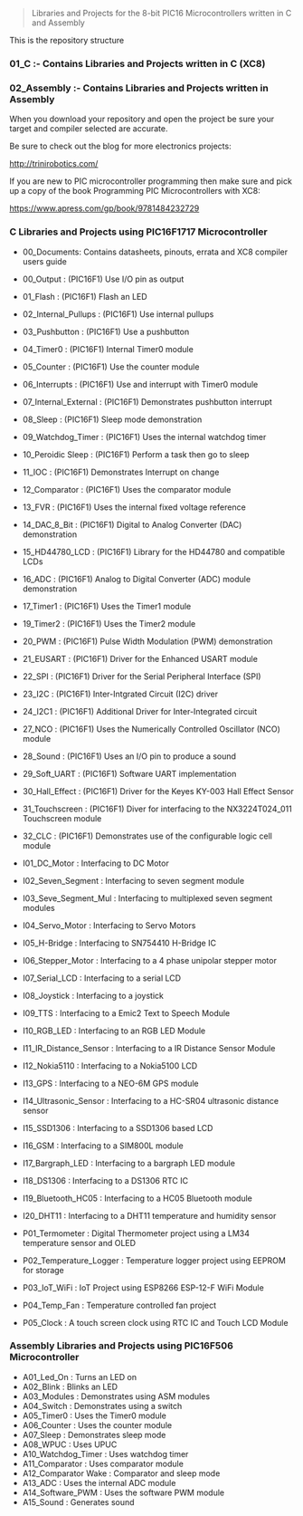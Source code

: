 > Libraries and Projects for the 8-bit PIC16 Microcontrollers written in C and Assembly

This is the repository structure

### 01_C         :- Contains Libraries and Projects written in C (XC8)

### 02_Assembly  :- Contains Libraries and Projects written in Assembly

When you download your repository and open the project be sure your target and compiler selected
are accurate. 

Be sure to check out the blog for more electronics projects:

http://trinirobotics.com/

If you are new to PIC microcontroller programming then make sure and pick up a copy of the book 
Programming PIC Microcontrollers with XC8:

https://www.apress.com/gp/book/9781484232729


### C Libraries and Projects using PIC16F1717 Microcontroller

- 00_Documents: Contains datasheets, pinouts, errata and XC8 compiler users guide
- 00_Output            		:   (PIC16F1) Use I/O pin as output
- 01_Flash             		:   (PIC16F1) Flash an LED
- 02_Internal_Pullups  		:   (PIC16F1) Use internal pullups
- 03_Pushbutton        		:   (PIC16F1) Use a pushbutton
- 04_Timer0            		:   (PIC16F1) Internal Timer0 module
- 05_Counter           		:   (PIC16F1) Use the counter module
- 06_Interrupts        		:   (PIC16F1) Use and interrupt with Timer0 module
- 07_Internal_External 		:   (PIC16F1) Demonstrates pushbutton interrupt
- 08_Sleep             		:   (PIC16F1) Sleep mode demonstration
- 09_Watchdog_Timer    		:   (PIC16F1) Uses the internal watchdog timer
- 10_Peroidic Sleep    		:   (PIC16F1) Perform a task then go to sleep
- 11_IOC               		:   (PIC16F1) Demonstrates Interrupt on change
- 12_Comparator        		:   (PIC16F1) Uses the comparator module
- 13_FVR               		:   (PIC16F1) Uses the internal fixed voltage reference
- 14_DAC_8_Bit         		:   (PIC16F1) Digital to Analog Converter (DAC) demonstration
- 15_HD44780_LCD       		:   (PIC16F1) Library for the HD44780 and compatible LCDs
- 16_ADC               		:   (PIC16F1) Analog to Digital Converter (ADC) module demonstration
- 17_Timer1            		:   (PIC16F1) Uses the Timer1 module
- 19_Timer2            		:   (PIC16F1) Uses the Timer2 module
- 20_PWM               		:   (PIC16F1) Pulse Width Modulation (PWM) demonstration
- 21_EUSART            		:   (PIC16F1) Driver for the Enhanced USART module
- 22_SPI               		:   (PIC16F1) Driver for the Serial Peripheral Interface (SPI)
- 23_I2C               		:   (PIC16F1) Inter-Intgrated Circuit (I2C) driver
- 24_I2C1              		:   (PIC16F1) Additional Driver for Inter-Integrated circuit
- 27_NCO               		:   (PIC16F1) Uses the Numerically Controlled Oscillator (NCO) module
- 28_Sound             		:   (PIC16F1) Uses an I/O pin to produce a sound
- 29_Soft_UART         		:   (PIC16F1) Software UART implementation
- 30_Hall_Effect       		:   (PIC16F1) Driver for the Keyes KY-003 Hall Effect Sensor
- 31_Touchscreen       		:   (PIC16F1) Diver for interfacing to the NX3224T024_011 Touchscreen module
- 32_CLC               		:   (PIC16F1) Demonstrates use of the configurable logic cell module

- I01_DC_Motor         		:   Interfacing to DC Motor
- I02_Seven_Segment    		:   Interfacing to seven segment module
- I03_Seve_Segment_Mul 		:   Interfacing to multiplexed seven segment modules
- I04_Servo_Motor      		:	Interfacing to Servo Motors
- I05_H-Bridge         		:   Interfacing to SN754410 H-Bridge IC
- I06_Stepper_Motor    		:   Interfacing to a 4 phase unipolar stepper motor
- I07_Serial_LCD       		:   Interfacing to a serial LCD
- I08_Joystick         		:   Interfacing to a joystick
- I09_TTS                	:   Interfacing to a Emic2 Text to Speech Module
- I10_RGB_LED            	:   Interfacing to an RGB LED Module
- I11_IR_Distance_Sensor    :   Interfacing to a IR Distance Sensor Module
- I12_Nokia5110             :   Interfacing to a Nokia5100 LCD
- I13_GPS                   :   Interfacing to a NEO-6M GPS module
- I14_Ultrasonic_Sensor     :   Interfacing to a HC-SR04 ultrasonic distance sensor
- I15_SSD1306               :   Interfacing to a SSD1306 based LCD
- I16_GSM                   :   Interfacing to a SIM800L module
- I17_Bargraph_LED          :   Interfacing to a bargraph LED module
- I18_DS1306                :   Interfacing to a DS1306 RTC IC
- I19_Bluetooth_HC05        :   Interfacing to a HC05 Bluetooth module
- I20_DHT11                 : 	Interfacing to a DHT11 temperature and humidity sensor

- P01_Termometer            : 	Digital Thermometer project using a LM34 temperature sensor and OLED
- P02_Temperature_Logger    : 	Temperature logger project using EEPROM for storage
- P03_IoT_WiFi              : 	IoT Project using ESP8266 ESP-12-F WiFi Module
- P04_Temp_Fan              : 	Temperature controlled fan project
- P05_Clock                 : 	A touch screen clock using RTC IC and Touch LCD Module


### Assembly Libraries and Projects using PIC16F506 Microcontroller

- A01_Led_On                : 	Turns an LED on
- A02_Blink                 : 	Blinks an LED
- A03_Modules               : 	Demonstrates using ASM modules
- A04_Switch                : 	Demonstrates using a switch
- A05_Timer0				: 	Uses the Timer0 module
- A06_Counter				: 	Uses the counter module
- A07_Sleep					: 	Demonstrates sleep mode
- A08_WPUC                  : 	Uses UPUC
- A10_Watchdog_Timer        : 	Uses watchdog timer
- A11_Comparator            : 	Uses comparator module
- A12_Comparator Wake       : 	Comparator and sleep mode
- A13_ADC                   : 	Uses the internal ADC module
- A14_Software_PWM          : 	Uses the software PWM module
- A15_Sound                 : 	Generates sound






